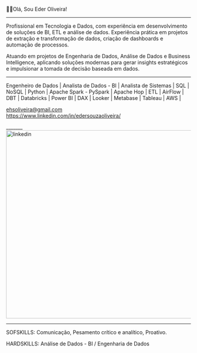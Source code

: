 👋🏿Olá, Sou Eder Oliveira!

_______________________________________________________________________________________________________________________________________________________________________________________

Profissional em Tecnologia e Dados, com experiência em desenvolvimento de soluções de BI, ETL e análise de dados.
Experiência prática em projetos de extração e transformação de dados, criação de dashboards e automação de processos.

Atuando em projetos de Engenharia de Dados, Análise de Dados e Business Intelligence, aplicando soluções modernas para gerar insights estratégicos e
impulsionar a tomada de decisão baseada em dados.

______________________________________________________________________________________________________________________________________________________________________________________

Engenheiro de Dados | Analista de Dados - BI | Analista de Sistemas | SQL | NoSQL | Python | Apache Spark - PySpark | 
Apache Hop | ETL | AirFlow | DBT | Databricks | Power BI | DAX | Looker | Metabase | Tableau | AWS |

ehsoliveira@gmail.com  
  https://www.linkedin.com/in/edersouzaoliveira/ 

_______<img width="512" height="512" alt="linkedin" src="https://github.com/user-attachments/assets/44627442-c039-4f86-b3fb-c6bd64314a91" />
________________________________________________________________________________________________________________________

SOFSKILLS: Comunicação, Pesamento crítico e analítico, Proativo.

HARDSKILLS: Análise de Dados - BI / Engenharia de Dados

<!--
Eder-Oliver/Eder-Oliver is a ✨ special ✨ repository because its `README.md` (this file) appears on your GitHub profile.
You can click the Preview link to take a look at your changes.
--->
